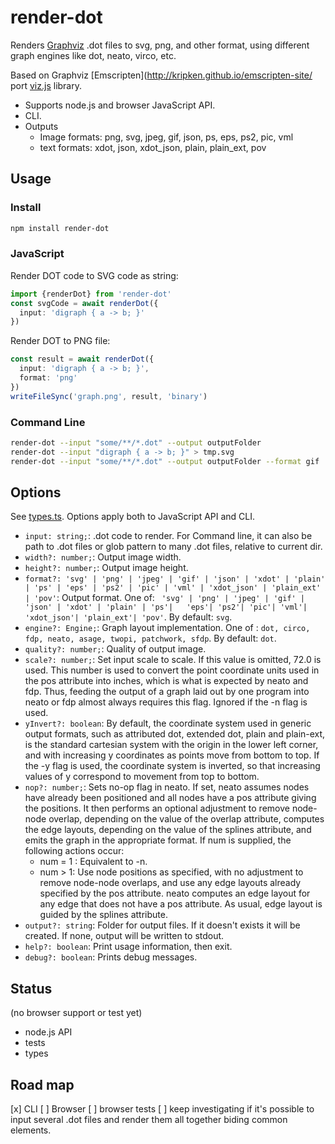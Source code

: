 # render-dot

Renders [Graphviz](http://www.graphviz.org) .dot files to svg, png, and other format, using different graph engines like dot, neato, virco, etc. 

Based on Graphviz [Emscripten](http://kripken.github.io/emscripten-site/ port [viz.js](https://github.com/mdaines/viz.js) library.

 * Supports node.js and browser JavaScript API.
 * CLI.
 * Outputs 
   * Image formats: png, svg, jpeg, gif, json, ps, eps, ps2, pic, vml
   * text formats: xdot, json, xdot_json, plain, plain_ext, pov

## Usage

### Install

```sh
npm install render-dot
```

### JavaScript

Render DOT code to SVG code as string:

```ts
import {renderDot} from 'render-dot'
const svgCode = await renderDot({
  input: 'digraph { a -> b; }'
})
```

Render DOT to PNG file:

```ts
const result = await renderDot({
  input: 'digraph { a -> b; }', 
  format: 'png'
})
writeFileSync('graph.png', result, 'binary')
```


### Command Line

```sh
render-dot --input "some/**/*.dot" --output outputFolder
render-dot --input "digraph { a -> b; }" > tmp.svg
render-dot --input "some/**/*.dot" --output outputFolder --format gif
```

## Options

See [types.ts](src/types.ts). Options apply both to JavaScript API and CLI.

 * `input: string;`: .dot code to render. For Command line, it can also be path to .dot files or glob pattern to many .dot
files, relative to current dir.
 * `width?: number;`: Output image width. 
 * `height?: number;`: Output image height. 
 * `format?: 'svg' | 'png' | 'jpeg' | 'gif' | 'json' | 'xdot' | 'plain' | 'ps' | 'eps' | 'ps2' | 'pic' | 'vml' | 'xdot_json' | 'plain_ext' | 'pov'`: Output format. One of: ` 'svg' | 'png' | 'jpeg' | 'gif' | 'json' | 'xdot' | 'plain' | 'ps'|   'eps'| 'ps2'| 'pic'| 'vml'| 'xdot_json'| 'plain_ext'| 'pov'`. By default: `svg`.
 * `engine?: Engine;`: Graph layout implementation. One of : `dot, circo, fdp, neato, asage, twopi, patchwork, sfdp`. By default: `dot`.
 * `quality?: number;`: Quality of output image.
 * `scale?: number;`: Set input scale to scale. If this value is omitted, 72.0 is used. This number is used to convert the
point coordinate units used in the pos attribute into inches, which is what is expected by neato and fdp.
Thus, feeding the output of a graph laid out by one program into neato or fdp almost always requires this
flag. Ignored if the -n flag is used.
 * `yInvert?: boolean`: By default, the coordinate system used in generic output formats, such as attributed dot, extended dot,
plain and plain-ext, is the standard cartesian system with the origin in the lower left corner, and with
increasing y coordinates as points move from bottom to top. If the -y flag is used, the coordinate system
is inverted, so that increasing values of y correspond to movement from top to bottom.
 * `nop?: number;`: Sets no-op flag in neato. If set, neato assumes nodes have already been positioned and all nodes have a
pos attribute giving the positions. It then performs an optional adjustment to remove node-node overlap,
depending on the value of the overlap attribute, computes the edge layouts, depending on the value of the
splines attribute, and emits the graph in the appropriate format. If num is supplied, the following
actions occur: 
   - num = 1 : Equivalent to -n.
   - num > 1: Use node positions as specified, with no adjustment to remove node-node overlaps, and use any
edge layouts already specified by the pos attribute. neato computes an edge layout for any edge that does
not have a pos attribute. As usual, edge layout is guided by the splines attribute.
 * `output?: string`: Folder for output files. If it doesn't exists it will be created. If none, output will be written to
stdout.
 * `help?: boolean`: Print usage information, then exit.
 * `debug?: boolean`: Prints debug messages.

## Status

(no browser support or test yet)

 * node.js API
 * tests
 * types

## Road map

 [x] CLI
 [ ] Browser
 [ ] browser tests
 [ ] keep investigating if it's possible to input several .dot files and render them all together biding common elements.